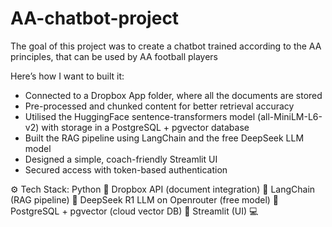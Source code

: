 # AA-chatbot-project
The goal of this project was to create a chatbot trained according to the AA principles, that can be used by AA football players

Here’s how I want to built it:
- Connected to a Dropbox App folder, where all the documents are stored
- Pre-processed and chunked content for better retrieval accuracy
- Utilised the HuggingFace sentence-transformers model (all-MiniLM-L6-v2) with storage in a PostgreSQL + pgvector database
- Built the RAG pipeline using LangChain and the free DeepSeek LLM model
- Designed a simple, coach-friendly Streamlit UI
- Secured access with token-based authentication

⚙️ Tech Stack:
Python 🐍 
Dropbox API (document integration) 📃 
LangChain (RAG pipeline) 🪈 
DeepSeek R1 LLM on Openrouter (free model) 🤖 
PostgreSQL + pgvector (cloud vector DB) 💾 
Streamlit (UI) 💻 




